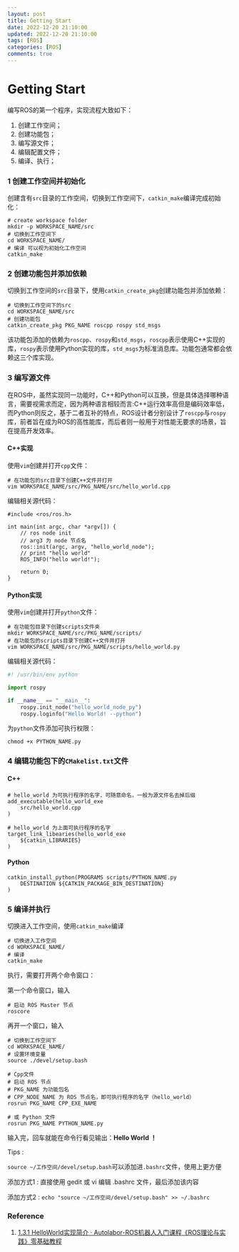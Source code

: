 ```yaml
---
layout: post
title: Getting Start
date: 2022-12-20 21:10:00
updated: 2022-12-20 21:10:00
tags: [ROS]
categories: [ROS]
comments: true
---
```


# Getting Start

编写ROS的第一个程序，实现流程大致如下：

1. 创建工作空间；
2. 创建功能包；
3. 编写源文件；
4. 编辑配置文件；
5. 编译、执行；

### 1 创建工作空间并初始化

创建含有`src`目录的工作空间，切换到工作空间下，`catkin_make`编译完成初始化：

```shell
# create workspace folder
mkdir -p WORKSPACE_NAME/src
# 切换到工作空间下
cd WORKSPACE_NAME/
# 编译 可以视为初始化工作空间
catkin_make
```

### 2 创建功能包并添加依赖

切换到工作空间的`src`目录下，使用`catkin_create_pkg`创建功能包并添加依赖：

```shell
# 切换到工作空间下的src
cd WORKSPACE_NAME/src
# 创建功能包
catkin_create_pkg PKG_NAME roscpp rospy std_msgs
```

该功能包添加的依赖为`roscpp`、`rospy`和`std_msgs`，`roscpp`表示使用C++实现的库，`rospy`表示使用Python实现的库，`std_msgs`为标准消息库。功能包通常都会依赖这三个库实现。

### 3 编写源文件

在ROS中，虽然实现同一功能时，C++和Python可以互换，但是具体选择哪种语言，需要视需求而定，因为两种语言相较而言:C++运行效率高但是编码效率低，而Python则反之，基于二者互补的特点，ROS设计者分别设计了`roscpp`与`rospy`库，前者旨在成为ROS的高性能库，而后者则一般用于对性能无要求的场景，旨在提高开发效率。

#### C++实现

使用`vim`创建并打开`cpp`文件：

```shell
# 在功能包的src目录下创建C++文件并打开
vim WORKSPACE_NAME/src/PKG_NAME/src/hello_world.cpp
```

编辑相关源代码：

```shell
#include <ros/ros.h>

int main(int argc, char *argv[]) {
	// ros node init
	// arg3 为 node 节点名
	ros::init(argc, argv, "hello_world_node");
	// print "hello world"
	ROS_INFO("hello world!");
	
	return 0;
}
```

#### Python实现

使用`vim`创建并打开`python`文件：

```shell
# 在功能包目录下创建scripts文件夹
mkdir WORKSPACE_NAME/src/PKG_NAME/scripts/
# 在功能包的scripts目录下创建C++文件并打开
vim WORKSPACE_NAME/src/PKG_NAME/scripts/hello_world.py
```

编辑相关源代码：

```python
#! /usr/bin/env python

import rospy

if __name__ == "__main__":
    rospy.init_node("hello_world_node_py")
    rospy.loginfo("Hello World! --python")
```

为`python`文件添加可执行权限：

```shell
chmod +x PYTHON_NAME.py
```

### 4 编辑功能包下的`CMakelist.txt`文件

#### C++

```shell
# hello_world 为可执行程序的名字，可随意命名，一般为源文件名去掉后缀
add_executable(hello_world_exe
	src/hello_world.cpp
)

# hello_world 为上面可执行程序的名字
target_link_libearies(hello_world_exe
	${catkin_LIBRARIES}
)
```

#### Python

```shell
catkin_install_python(PROGRAMS scripts/PYTHON_NAME.py
	DESTINATION ${CATKIN_PACKAGE_BIN_DESTINATION}
)
```

### 5 编译并执行

切换进入工作空间，使用`catkin_make`编译

```shell
# 切换进入工作空间
cd WORKSPACE_NAME/
# 编译
catkin_make
```

执行，需要打开两个命令窗口：

第一个命令窗口，输入

```shell
# 启动 ROS Master 节点
roscore
```

再开一个窗口，输入

```shell
# 切换到工作空间下
cd WORKSPACE_NAME/
# 设置环境变量
source ./devel/setup.bash

# Cpp文件
# 启动 ROS 节点
# PKG_NAME 为功能包名
# CPP_NODE_NAME 为 ROS 节点名，即可执行程序的名字（hello_world）
rosrun PKG_NAME CPP_EXE_NAME

# 或 Python 文件
rosrun PKG_NAME PYTHON_NAME.py
```

输入完，回车就能在命令行看见输出：**Hello World ！**

Tips :&#x20;

`source ~/工作空间/devel/setup.bash`可以添加进`.bashrc`文件，使用上更方便

添加方式1 : 直接使用 gedit 或 vi 编辑 .bashrc 文件，最后添加该内容

添加方式2 : `echo "source ~/工作空间/devel/setup.bash" >> ~/.bashrc`

### Reference

1. [1.3.1 HelloWorld实现简介 · Autolabor-ROS机器人入门课程《ROS理论与实践》零基础教程](http://www.autolabor.com.cn/book/ROSTutorials/chapter1/13-rosji-cheng-kai-fa-huan-jing-da-jian/131-helloworldshi-xian-jian-jie.html)
